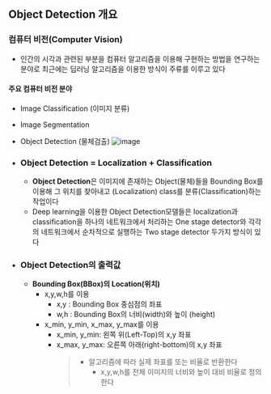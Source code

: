 ## Object Detection 개요
### 컴퓨터 비전(Computer Vision)
- 인간의 시각과 관련된 부분을 컴퓨터 알고리즘을 이용해 구현하는 방법을 연구하는 분야로 최근에는 딥러닝 알고리즘을 이용한 방식이 주류를 이루고 있다

#### 주요 컴퓨터 비전 분야
  - Image Classification (이미지 분류)
  - Image Segmentation
  - Object Detection (물체검출)
![image](https://user-images.githubusercontent.com/76146752/117837396-65666980-b2b4-11eb-82e9-e009023f4459.png)


- ### Object Detection = Localization + Classification
   - **Object Detection**은 이미지에 존재하는 Object(물체)들을 Bounding Box를 이용해 그 위치를 찾아내고 (Localization) class를 분류(Classification)하는 작업이다
   - Deep learning을 이용한 Object Detection모델들은 localization과 classification을 하나의 네트워크에서 처리하는 One stage detector와 각각의 네트워크에서 순차적으로 실행하는 Two stage detector 두가지 방식이 있다
  
- ### Object Detection의 출력값
    - **Bounding Box(BBox)의 Location(위치)**
        - x,y,w,h를 이용
          - x,y : Bounding Box 중심점의 좌표
          - w,h : Bounding Box의 너비(width)와 높이 (height)
        - x_min, y_min, x_max, y_max를 이용
          - x_min, y_min: 왼쪽 위(Left-Top)의 x,y 좌표
          - x_max, y_max: 오른쪽 아래(right-bottom)의 x,y 좌표
            > - 알고리즘에 따라 실제 좌표를 또는 비율로 반환한다
            >   - x,y,w,h를 전체 이미지의 너비와 높이 대비 비율로 정의한다






